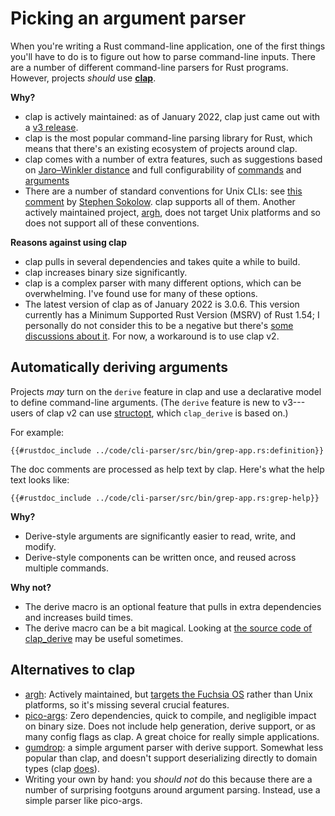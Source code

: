 # Picking an argument parser

When you're writing a Rust command-line application, one of the first things you'll have to do is to figure out how to parse command-line inputs.
There are a number of different command-line parsers for Rust programs. However, projects *should* use [**clap**](https://crates.io/crates/clap).

**Why?**
* clap is actively maintained: as of January 2022, clap just came out with a [v3 release]().
* clap is the most popular command-line parsing library for Rust, which means that there's an existing ecosystem of projects around clap.
* clap comes with a number of extra features, such as suggestions based on [Jaro–Winkler distance](https://en.wikipedia.org/wiki/Jaro%E2%80%93Winkler_distance) and full configurability of [commands](https://docs.rs/clap/latest/clap/enum.AppSettings.html) and [arguments](https://docs.rs/clap/latest/clap/enum.ArgSettings.html)
* There are a number of standard conventions for Unix CLIs: see [this comment](https://github.com/google/argh/issues/3#issuecomment-581144181) by [Stephen Sokolow](https://github.com/ssokolow). clap supports all of them. Another actively maintained project, [argh](https://github.com/google/argh), does not target Unix platforms and so does not support all of these conventions.

**Reasons against using clap**
* clap pulls in several dependencies and takes quite a while to build.
* clap increases binary size significantly.
* clap is a complex parser with many different options, which can be overwhelming. I've found use for many of these options.
* The latest version of clap as of January 2022 is 3.0.6. This version currently has a Minimum Supported Rust Version (MSRV) of Rust 1.54; I personally do not consider this to be a negative but there's [some discussions about it](https://github.com/clap-rs/clap/issues/3267). For now, a workaround is to use clap v2.

## Automatically deriving arguments

Projects *may* turn on the `derive` feature in clap and use a declarative model to define command-line arguments. (The `derive` feature is new to v3---users of clap v2 can use [structopt](https://crates.io/crates/structopt), which `clap_derive` is based on.)

For example:

```rust,noplaypen
{{#rustdoc_include ../code/cli-parser/src/bin/grep-app.rs:definition}}
```

The doc comments are processed as help text by clap. Here's what the help text looks like:

```rust,noplaypen
{{#rustdoc_include ../code/cli-parser/src/bin/grep-app.rs:grep-help}}
```

**Why?**
* Derive-style arguments are significantly easier to read, write, and modify.
* Derive-style components can be written once, and reused across multiple commands.

**Why not?**
* The derive macro is an optional feature that pulls in extra dependencies and increases build times.
* The derive macro can be a bit magical. Looking at [the source code of clap_derive](https://github.com/clap-rs/clap/blob/master/clap_derive/src/lib.rs) may be useful sometimes.

## Alternatives to clap

* [argh](https://github.com/google/argh): Actively maintained, but [targets the Fuchsia OS](https://github.com/google/argh/issues/3#issuecomment-581144934) rather than Unix platforms, so it's missing several crucial features.
* [pico-args](https://github.com/RazrFalcon/pico-args): Zero dependencies, quick to compile, and negligible impact on binary size. Does not include help generation, derive support, or as many config flags as clap. A great choice for really simple applications.
* [gumdrop](https://crates.io/crates/gumdrop): a simple argument parser with derive support. Somewhat less popular than clap, and doesn't support deserializing directly to domain types (clap [does](https://github.com/clap-rs/clap/blob/v3.0.6/examples/derive_ref/README.md#arg-types)).
* Writing your own by hand: you *should not* do this because there are a number of surprising footguns around argument parsing. Instead, use a simple parser like pico-args.
